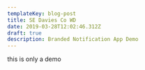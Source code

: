 ```yaml
---
templateKey: blog-post
title: SE Davies Co WD
date: 2019-03-28T12:02:46.312Z
draft: true
description: Branded Notification App Demo
---
```

this is only a  demo

